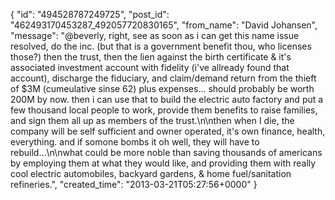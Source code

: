  {
   "id": "494528787249725",
   "post_id": "462493170453287_492057720830165",
   "from_name": "David Johansen",
   "message": "@beverly, right, see as soon as i can get this name issue resolved, do the inc. (but that is a government benefit thou, who licenses those?) then the trust, then the lien against the birth certificate & it's associated investment account with fidelity (i've allready found that account), discharge the fiduciary, and claim/demand return from the thieft of $3M (cumeulative sinse 62) plus expenses... should probably be worth 200M by now. then i can use that to build the electric auto factory and put a few thousand local people to work, provide them benefits to raise families, and sign them all up as members of the trust.\n\nthen when I die, the company will be self sufficient and owner operated, it's own finance, health, everything. and if somone bombs it oh well, they will have to rebuild...\n\nwhat could be more noble than saving thousands of americans by employing them at what they would like, and providing them with really cool electric automobiles, backyard gardens, & home fuel/sanitation refineries.",
   "created_time": "2013-03-21T05:27:56+0000"
 }
